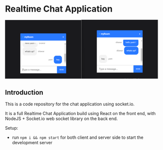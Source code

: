 # Realtime Chat Application

![Screenshot](screenshot.png)

## Introduction
This is a code repository for the chat application using socket.io. 

It is a full Realtime Chat Application build using React on the front end, with NodeJS + Socket.io web socket library on the back end. 


Setup:
- run ```npm i && npm start``` for both client and server side to start the development server
